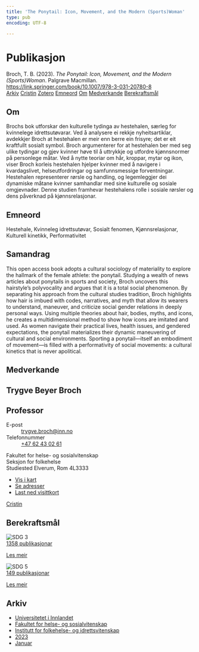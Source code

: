 ```yaml
---
title: 'The Ponytail: Icon, Movement, and the Modern (Sports)Woman'
type: pub
encoding: UTF-8

---
```

<h1>Publikasjon</h1>
<article id="csl-bib-container-F4EJIL28" class="csl-bib-container">
  <div class="csl-bib-body"> <div class="csl-entry">Broch, T. B. (2023). <i>The Ponytail: Icon, Movement, and the Modern (Sports)Woman</i>. Palgrave Macmillan. <a href="https://link.springer.com/book/10.1007/978-3-031-20780-8">https://link.springer.com/book/10.1007/978-3-031-20780-8</a></div> </div>
  <div class="csl-bib-buttons">
    <a href="#taxonomy-article-F4EJIL28" alt="archive" class="csl-bib-button">Arkiv</a>
    <a href="https://app.cristin.no/results/show.jsf?id=2099700" alt="Cristin" class="csl-bib-button">Cristin</a>
    <a href="http://zotero.org/groups/5881554/items/F4EJIL28" alt="Zotero" class="csl-bib-button">Zotero</a>
    <a href="#keywords-article-F4EJIL28" alt="keywords" class="csl-bib-button">Emneord</a>
    <a href="#about-article-F4EJIL28" alt="about_pub" class="csl-bib-button">Om</a>
    <a href="#contributors-article-F4EJIL28" alt="contributors" class="csl-bib-button">Medverkande</a>
    <a href="#sdg-article-F4EJIL28" alt="sdg" class="csl-bib-button">Berekraftsmål</a>
  </div>
  <div id="csl-bib-meta-container-F4EJIL28"></div>
</article>
<div id="csl-bib-meta-F4EJIL28" class="csl-bib-meta">
  <article id="about-article-F4EJIL28" class="about_pub-article">
    <h1>Om</h1>
    Brochs bok utforskar den kulturelle tydinga av hestehalen, særleg for kvinnelege idrettsutøvarar. Ved å analysere ei rekkje nyheitsartiklar, avdekkjer Broch at hestehalen er meir enn berre ein frisyre; det er eit kraftfullt sosialt symbol. Broch argumenterer for at hestehalen ber med seg ulike tydingar og gjev kvinner høve til å uttrykkje og utfordre kjønnsnormer på personlege måtar. Ved å nytte teoriar om hår, kroppar, mytar og ikon, viser Broch korleis hestehalen hjelper kvinner med å navigere i kvardagslivet, helseutfordringar og samfunnsmessige forventningar. Hestehalen representerer rørsle og handling, og legemleggjer dei dynamiske måtane kvinner samhandlar med sine kulturelle og sosiale omgjevnader. Denne studien framhevar hestehalens rolle i sosiale rørsler og dens påverknad på kjønnsrelasjonar.
  </article>
  <article id="keywords-article-F4EJIL28" class="keywords-article">
    <h1>Emneord</h1>
    Hestehale, Kvinneleg idrettsutøvar, Sosialt fenomen, Kjønnsrelasjonar, Kulturell kinetikk, Performativitet
  </article>
  <article id="abstract-article-F4EJIL28" class="abstract-article">
    <h1>Samandrag</h1>
    This open access book adopts a cultural sociology of materiality to explore the hallmark of the female athlete: the ponytail. Studying a wealth of news articles about ponytails in sports and society, Broch uncovers this hairstyle’s polyvocality and argues that it is a total social phenomenon. By separating his approach from the cultural studies tradition, Broch highlights how hair is imbued with codes, narratives, and myth that allow its wearers to understand, maneuver, and criticize social gender relations in deeply personal ways. Using multiple theories about hair, bodies, myths, and icons, he creates a multidimensional method to show how icons are imitated and used. As women navigate their practical lives, health issues, and gendered expectations, the ponytail materializes their dynamic maneuvering of cultural and social environments. Sporting a ponytail—itself an embodiment of movement—is filled with a performativity of social movements: a cultural kinetics that is never apolitical.
  </article>
  <article id="contributors-article-F4EJIL28" class="contributors-article">
    <h1>Medverkande</h1>
    <div class="personas"> <div class="vrtx-hinn-person-card"> <div class="photo"> <i class="lar la-user-circle missing-person"></i> </div> <div class="info"> <hgroup><h1>Trygve Beyer Broch</h1> <h2>Professor</h2> </hgroup><dl> <dt>E-post</dt> <dd> <a href="mailto:trygve.broch@inn.no">trygve.broch@inn.no</a> </dd> <dt>Telefonnummer</dt> <dd><a href="tel:+4762430261"> +47 62 43 02 61 </a></dd> </dl> <p> Fakultet for helse- og sosialvitenskap<br> Seksjon for folkehelse<br> Studiested Elverum, Rom 4L3333 </p> <ul class="vrtx-hinn-links"> <li><a href="https://www.google.com/maps?q=60.88177,11.53669">Vis i kart</a></li> <li><a href="https://www.inn.no/finn-en-ansatt/trygve-broch.html#vrtx-hinn-addresses">Se adresser</a></li> <li><a href="https://www.inn.no/finn-en-ansatt/trygve-broch.html?vrtx=vcf">Last ned visittkort</a></li> </ul> </div> </div> <a href="https://app.cristin.no/persons/show.jsf?id=328623" alt="Cristin URL" class="personas-cristin">Cristin</a> </div>
  </article>
  <article id="sdg-article-F4EJIL28" class="sdg-article">
    <h1>Berekraftsmål</h1>
    <div class="sdg-container"><div id="sdg3" class="sdg">
        <img src="{{< params subfolder >}}images/sdg/sdg03_nn.png" class="image" alt="SDG 3">
        <div class="sdg-overlay">
          <a href="{{< params subfolder >}}nn/archive/?sdg=3#archive" class="sdg-publication-count"><span>1358</span> publikasjonar</a>
          <p><a href="https://fn.no/om-fn/fns-baerekraftsmaal/god-helse-og-livskvalitet?lang=nno-NO" class="sdg-read-more">Les meir</a></p>
        </div>
      </div> <div id="sdg5" class="sdg">
        <img src="{{< params subfolder >}}images/sdg/sdg05_nn.png" class="image" alt="SDG 5">
        <div class="sdg-overlay">
          <a href="{{< params subfolder >}}nn/archive/?sdg=5#archive" class="sdg-publication-count"><span>149</span> publikasjonar</a>
          <p><a href="https://fn.no/om-fn/fns-baerekraftsmaal/likestilling-mellom-kjoennene?lang=nno-NO" class="sdg-read-more">Les meir</a></p>
        </div>
      </div></div>
  </article>
  <article id="taxonomy-article-F4EJIL28" class="taxonomy-article">
    <h1>Arkiv</h1>
    <ul>
      <li><a href="{{< params subfolder >}}nn/archive/?key=3DCRN523">Universitetet i Innlandet</a></li>
      <li><a href="{{< params subfolder >}}nn/archive/?key=IDKFS3MX">Fakultet for helse- og sosialvitenskap</a></li>
      <li><a href="{{< params subfolder >}}nn/archive/?key=FJXE3Z8X">Institutt for folkehelse- og idrettsvitenskap</a></li>
      <li><a href="{{< params subfolder >}}nn/archive/?key=5HKEZMYN">2023</a></li>
      <li><a href="{{< params subfolder >}}nn/archive/?key=XRIHPNV5">Januar</a></li>
    </ul>
  </article>
</div>
